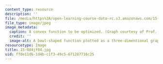 ```yaml
---
content_type: resource
description: ''
file: /media/https%3A/open-learning-course-data-rc.s3.amazonaws.com/15-084j-nonlinear-programming-spring-2004/ff0e11d61d4bc1f349c5671287716c25_15-084jf04.jpg
file_type: image/jpeg
image_metadata:
  caption: A convex function to be optimized. (Graph courtesy of Prof. Robert Freund.)
  credit: ''
  image-alt: A bowl-shaped function plotted as a three-dimentional graph.
resourcetype: Image
title: 15-084jf04.jpg
uid: ff0e11d6-1d4b-c1f3-49c5-671287716c25
---
```

